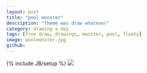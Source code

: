 ```yaml
---
layout: post
title: "pool monster"
description: "theme was draw whatever"
category: drawing a day
tags: [free draw, drawings, monster, pool, floaty]
image: poolmonster.jpg
github: 
---
```

{% include JB/setup %}
<img src="/images/poolmonster.jpg">
